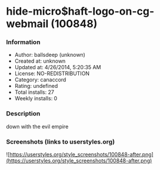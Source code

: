 # hide-micro$haft-logo-on-cg-webmail (100848)

### Information
- Author: ballsdeep (unknown)
- Created at: unknown
- Updated at: 4/26/2014, 5:20:35 AM
- License: NO-REDISTRIBUTION
- Category: canaccord
- Rating: undefined
- Total installs: 27
- Weekly installs: 0


### Description
down with the evil empire


### Screenshots (links to userstyles.org)
![https://userstyles.org/style_screenshots/100848-after.png](https://userstyles.org/style_screenshots/100848-after.png)


